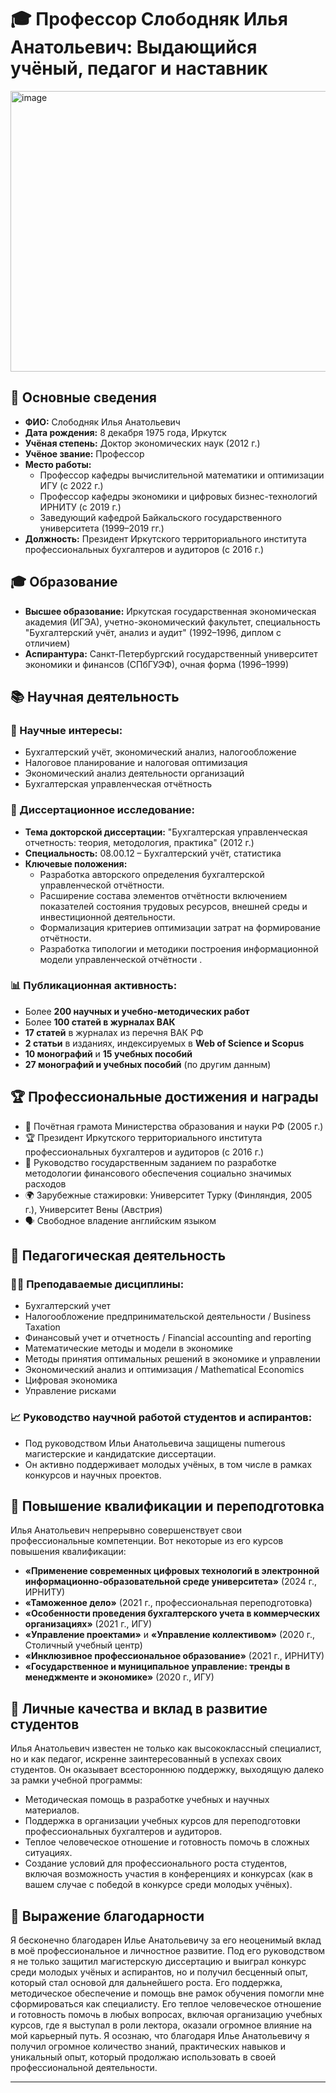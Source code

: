 
# 🎓 Профессор Слободняк Илья Анатольевич: Выдающийся учёный, педагог и наставник

<img width="599" height="449" alt="image" src="https://github.com/user-attachments/assets/6ba29a6b-91e3-4fdf-aeb1-a05ba3b32934" />

## 📌 Основные сведения
- **ФИО:** Слободняк Илья Анатольевич
- **Дата рождения:** 8 декабря 1975 года, Иркутск 
- **Учёная степень:** Доктор экономических наук (2012 г.) 
- **Учёное звание:** Профессор 
- **Место работы:** 
  - Профессор кафедры вычислительной математики и оптимизации ИГУ (с 2022 г.) 
  - Профессор кафедры экономики и цифровых бизнес-технологий ИРНИТУ (с 2019 г.) 
  - Заведующий кафедрой Байкальского государственного университета (1999–2019 гг.) 
- **Должность:** Президент Иркутского территориального института профессиональных бухгалтеров и аудиторов (с 2016 г.) 

## 🎓 Образование
- **Высшее образование:** Иркутская государственная экономическая академия (ИГЭА), учетно-экономический факультет, специальность "Бухгалтерский учёт, анализ и аудит" (1992–1996, диплом с отличием) 
- **Аспирантура:** Санкт-Петербургский государственный университет экономики и финансов (СПбГУЭФ), очная форма (1996–1999) 

## 📚 Научная деятельность
### 🔬 Научные интересы:
- Бухгалтерский учёт, экономический анализ, налогообложение 
- Налоговое планирование и налоговая оптимизация 
- Экономический анализ деятельности организаций 
- Бухгалтерская управленческая отчётность 

### 🧠 Диссертационное исследование:
- **Тема докторской диссертации:** "Бухгалтерская управленческая отчетность: теория, методология, практика" (2012 г.) 
- **Специальность:** 08.00.12 – Бухгалтерский учёт, статистика 
- **Ключевые положения:**
  - Разработка авторского определения бухгалтерской управленческой отчётности.
  - Расширение состава элементов отчётности включением показателей состояния трудовых ресурсов, внешней среды и инвестиционной деятельности.
  - Формализация критериев оптимизации затрат на формирование отчётности.
  - Разработка типологии и методики построения информационной модели управленческой отчётности .

### 📊 Публикационная активность:
- Более **200 научных и учебно-методических работ** 
- Более **100 статей в журналах ВАК** 
- **17 статей** в журналах из перечня ВАК РФ 
- **2 статьи** в изданиях, индексируемых в **Web of Science и Scopus** 
- **10 монографий** и **15 учебных пособий** 
- **27 монографий и учебных пособий** (по другим данным) 

## 🏆 Профессиональные достижения и награды
- 🏅 Почётная грамота Министерства образования и науки РФ (2005 г.) 
- 🏆 Президент Иркутского территориального института профессиональных бухгалтеров и аудиторов (с 2016 г.) 
- 💼 Руководство государственным заданием по разработке методологии финансового обеспечения социально значимых расходов 
- 🌍 Зарубежные стажировки: Университет Турку (Финляндия, 2005 г.), Университет Вены (Австрия) 
- 🗣️ Свободное владение английским языком 

## 📖 Педагогическая деятельность
### 👨‍🏫 Преподаваемые дисциплины:
- Бухгалтерский учет
- Налогообложение предпринимательской деятельности / Business Taxation
- Финансовый учет и отчетность / Financial accounting and reporting
- Математические методы и модели в экономике
- Методы принятия оптимальных решений в экономике и управлении
- Экономический анализ и оптимизация / Mathematical Economics
- Цифровая экономика
- Управление рисками 

### 📈 Руководство научной работой студентов и аспирантов:
- Под руководством Ильи Анатольевича защищены numerous магистерские и кандидатские диссертации.
- Он активно поддерживает молодых учёных, в том числе в рамках конкурсов и научных проектов.

## 📜 Повышение квалификации и переподготовка
Илья Анатольевич непрерывно совершенствует свои профессиональные компетенции. Вот некоторые из его курсов повышения квалификации:
- **«Применение современных цифровых технологий в электронной информационно-образовательной среде университета»** (2024 г., ИРНИТУ) 
- **«Таможенное дело»** (2021 г., профессиональная переподготовка) 
- **«Особенности проведения бухгалтерского учета в коммерческих организациях»** (2021 г., ИГУ) 
- **«Управление проектами»** и **«Управление коллективом»** (2020 г., Столичный учебный центр) 
- **«Инклюзивное профессиональное образование»** (2021 г., ИРНИТУ) 
- **«Государственное и муниципальное управление: тренды в менеджменте и экономике»** (2020 г., ИГУ) 

## 💬 Личные качества и вклад в развитие студентов
Илья Анатольевич известен не только как высококлассный специалист, но и как педагог, искренне заинтересованный в успехах своих студентов. Он оказывает всестороннюю поддержку, выходящую далеко за рамки учебной программы:
- Методическая помощь в разработке учебных и научных материалов.
- Поддержка в организации учебных курсов для переподготовки профессиональных бухгалтеров и аудиторов.
- Теплое человеческое отношение и готовность помочь в сложных ситуациях.
- Создание условий для профессионального роста студентов, включая возможность участия в конференциях и конкурсах (как в вашем случае с победой в конкурсе среди молодых учёных).

## 🙏 Выражение благодарности

Я бесконечно благодарен Илье Анатольевичу за его неоценимый вклад в моё профессиональное и личностное развитие. Под его руководством я не только защитил магистерскую диссертацию и выиграл конкурс среди молодых учёных и аспирантов, но и получил бесценный опыт, который стал основой для дальнейшего роста. Его поддержка, методическое обеспечение и помощь вне рамок обучения помогли мне сформироваться как специалисту. Его теплое человеческое отношение и готовность помочь в любых вопросах, включая организацию учебных курсов, где я выступал в роли лектора, оказали огромное влияние на мой карьерный путь. Я осознаю, что благодаря Илье Анатольевичу я получил огромное количество знаний, практических навыков и уникальный опыт, который продолжаю использовать в своей профессиональной деятельности.

---

